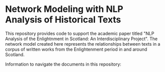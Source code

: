 # Network Modeling with NLP Analysis of Historical Texts
This repository provides code to support the academic paper titled "NLP Analysis of the Enlightnment in Scotland: An Interdisciplinary Project". The network model created here represents the relationships between texts in a corpus of written works from the Enlightenment period in and around Scotland.

Information to navigate the documents in this repository:
